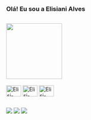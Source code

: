 ### Olá! Eu sou a Elisiani Alves

##

  <div>
    <img height="150cn" src= "https://github-readme-stats.vercel.app/api/top-langs/?username=elisianialves&layout=compact&langs_count=16&themer=dark"/>
  </div>
    
  <div languages_dev><br>
    <img align="center" alt="Elisi-Python" height="30" width="40" src= "https://cdn.jsdelivr.net/gh/devicons/devicon/icons/html5/html5-original.svg"/>
    <img align="center" alt="Elisi-Python" height="30" width="40" src= "https://cdn.jsdelivr.net/gh/devicons/devicon/icons/css3/css3-original.svg" />
    <img align="center" alt="Elisi-Python" height="30" width="40" src= "https://cdn.jsdelivr.net/gh/devicons/devicon/icons/python/python-original.svg"/>
  </div>

##

  <div contact>
    <a href=" " target= "_blank"><img src= "https://img.shields.io/badge/Instagram-E4405F?style=for-the-badge&logo=instagram&logoColor=white"target= "_blank"></a>
    <a href="https://mail.google.com/mail/u/1/#inbox" target= "_blank"><img src= "https://img.shields.io/badge/Gmail-D14836?style=for-the-badge&logo=gmail&logoColor=white"target= "_blank"></a>
    <a href= "https://www.linkedin.com/in/elisianialves/" target= "_blank"><img src= "https://img.shields.io/badge/LinkedIn-0077B5?style=for-the-badge&logo=linkedin&logoColor=white"target= "_blank"></a>
  </div>
 
